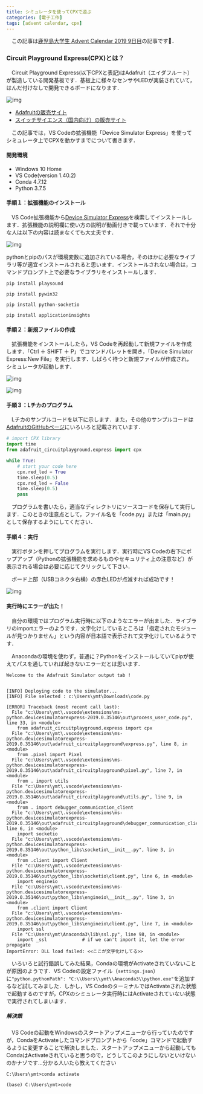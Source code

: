 ```yaml
---
title: シミュレータを使ってCPXで遊ぶ
categories: [電子工作]
tags: [advent calendar, cpx]
---
```


　この記事は[鹿児島大学生 Advent Calendar 2019 9日目](https://qiita.com/advent-calendar/2019/kagoshima)の記事です:calendar:．


### Circuit Playground Express(CPX)とは？

　Circuit Playground Express(以下CPXと表記)はAdafruit（エイダフルート）が製造している開発基板です．基板上に様々なセンサやLEDが実装されていて，はんだ付けなしで開発できるボードになります．

![img](https://cdn-shop.adafruit.com/1200x900/3333-01.jpg)

 - [Adafruitの販売サイト](https://www.adafruit.com/product/3333)
 - [スイッチサイエンス（国内向け）の販売サイト](https://www.switch-science.com/catalog/3666/)

　この記事では，VS Codeの拡張機能「Device Simulator Express」を使ってシミュレータ上でCPXを動かすまでについて書きます．

#### 開発環境

 - Windows 10 Home
 - VS Code(version 1.40.2)
 - Conda 4.7.12
 - Python 3.7.5

#### 手順１：拡張機能のインストール

　VS Code拡張機能から[Device Simulator Express](https://marketplace.visualstudio.com/items?itemName=ms-python.devicesimulatorexpress)を検索してインストールします．拡張機能の説明欄に使い方の説明が動画付きで載っています．それで十分な人は以下の内容は読まなくても大丈夫です．

![img](/assets/img/posts/cpx000.png)

pythonとpipのパスが環境変数に追加されている場合，そのほかに必要なライブラリ等が適宜インストールされると思います．インストールされない場合は，コマンドプロンプト上で必要なライブラリをインストールします．

`pip install playsound`

`pip install pywin32`

`pip install python-socketio`

`pip install applicationinsights`

#### 手順２：新規ファイルの作成

　拡張機能をインストールしたら，VS Codeを再起動して新規ファイルを作成します．「Ctrl ＋ SHIFT ＋ P」でコマンドパレットを開き，「Device Simulator Express:New File」を実行します．しばらく待つと新規ファイルが作成され，シミュレータが起動します．

![img](/assets/img/posts/cpx001.png)


![img](/assets/img/posts/cpx002.png)

#### 手順３：Lチカのプログラム

　Lチカのサンプルコードを以下に示します．また，その他のサンプルコードは[AdafruitのGitHubページ](https://github.com/adafruit/Adafruit_CircuitPython_CircuitPlayground/tree/master/examples)にいろいろと記載されています．

```python
# import CPX library
import time
from adafruit_circuitplayground.express import cpx

while True:
    # start your code here
    cpx.red_led = True
    time.sleep(0.5)
    cpx.red_led = False
    time.sleep(0.5)
    pass

```

　プログラムを書いたら，適当なディレクトリにソースコードを保存して実行します．このときの注意点として，ファイル名を「code.py」または「main.py」として保存するようにしてください．

#### 手順４：実行

　実行ボタンを押してプログラムを実行します．実行時にVS Codeの右下にポップアップ（Pythonの拡張機能を求めるものやセキュリティ上の注意など）が表示される場合は必要に応じてクリックして下さい．

　ボード上部（USBコネクタ右横）の赤色LEDが点滅すれば成功です！

![img](/assets/img/posts/cpx003.png)


#### 実行時にエラーが出た！

　自分の環境ではプログラム実行時に以下のようなエラーが出ました．ライブラリのimportエラーのようです．文字化けしているところは「指定されたモジュールが見つかりません」という内容が日本語で表示されて文字化けしているようです．

　Anacondaの環境を使わず，普通に？Pythonをインストールしていてpipが使えてパスを通していれば起きないエラーだとは思います．

```terminal
Welcome to the Adafruit Simulator output tab !


[INFO] Deploying code to the simulator...
[INFO] File selected : c:\Users\ymt\Downloads\code.py 

[ERROR] Traceback (most recent call last):
  File "c:\Users\ymt\.vscode\extensions\ms-python.devicesimulatorexpress-2019.0.35146\out\process_user_code.py", line 33, in <module>
    from adafruit_circuitplayground.express import cpx
  File "c:\Users\ymt\.vscode\extensions\ms-python.devicesimulatorexpress-2019.0.35146\out\adafruit_circuitplayground\express.py", line 8, in <module>
    from .pixel import Pixel
  File "c:\Users\ymt\.vscode\extensions\ms-python.devicesimulatorexpress-2019.0.35146\out\adafruit_circuitplayground\pixel.py", line 7, in <module>
    from . import utils
  File "c:\Users\ymt\.vscode\extensions\ms-python.devicesimulatorexpress-2019.0.35146\out\adafruit_circuitplayground\utils.py", line 9, in <module>
    from . import debugger_communication_client
  File "c:\Users\ymt\.vscode\extensions\ms-python.devicesimulatorexpress-2019.0.35146\out\adafruit_circuitplayground\debugger_communication_client.py", line 6, in <module>
    import socketio
  File "c:\Users\ymt\.vscode\extensions\ms-python.devicesimulatorexpress-2019.0.35146\out\python_libs\socketio\__init__.py", line 3, in <module>
    from .client import Client
  File "c:\Users\ymt\.vscode\extensions\ms-python.devicesimulatorexpress-2019.0.35146\out\python_libs\socketio\client.py", line 6, in <module>
    import engineio
  File "c:\Users\ymt\.vscode\extensions\ms-python.devicesimulatorexpress-2019.0.35146\out\python_libs\engineio\__init__.py", line 3, in <module>
    from .client import Client
  File "c:\Users\ymt\.vscode\extensions\ms-python.devicesimulatorexpress-2019.0.35146\out\python_libs\engineio\client.py", line 7, in <module>
    import ssl
  File "C:\Users\ymt\Anaconda3\lib\ssl.py", line 98, in <module>
    import _ssl             # if we can't import it, let the error propagate
ImportError: DLL load failed: <<ここが文字化けしてる>>
```

　いろいろと試行錯誤してみた結果，Condaの環境がActivateされていないことが原因のようです．VS Codeの設定ファイル（`settings.json`）に`"python.pythonPath": "C:\\Users\\ymt\\Anaconda3\\python.exe"`を追加するなど試してみました．しかし，VS CodeのターミナルではActivateされた状態で起動するのですが，CPXのシミュレータ実行時にはActivateされていない状態で実行されてしまいます．

##### 解決策

　VS Codeの起動をWindowsのスタートアップメニューから行っていたのですが，CondaをActivateしたコマンドプロンプトから「code」コマンドで起動するように変更することで解決しました．スタートアップメニューから起動してもCondaはActivateされていると思うので，どうしてこのようにしないといけないのかナゾです...分かる人いたら教えてください

```terminal
C:\Users\ymt>conda activate

(base) C:\Users\ymt>code
```
